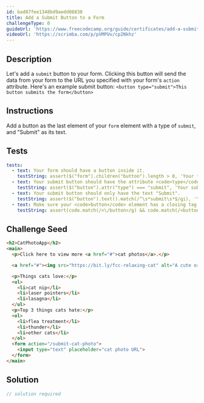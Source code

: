```yaml
---
id: bad87fee1348bd9aedd08830
title: Add a Submit Button to a Form
challengeType: 0
guideUrl: 'https://www.freecodecamp.org/guide/certificates/add-a-submit-button-to-a-form'
videoUrl: 'https://scrimba.com/p/pVMPUv/cp2Nkhz'
---
```


## Description
<section id='description'>
Let's add a <code>submit</code> button to your form. Clicking this button will send the data from your form to the URL you specified with your form's <code>action</code> attribute.
Here's an example submit button:
<code>&#60;button type="submit"&#62;This button submits the form&#60;/button&#62;</code>
</section>

## Instructions
<section id='instructions'>
Add a button as the last element of your <code>form</code> element with a type of <code>submit</code>, and "Submit" as its text.
</section>

## Tests
<section id='tests'>

```yml
tests:
  - text: Your form should have a button inside it.
    testString: assert($("form").children("button").length > 0, 'Your form should have a button inside it.');
  - text: Your submit button should have the attribute <code>type</code> set to <code>submit</code>.
    testString: assert($("button").attr("type") === "submit", 'Your submit button should have the attribute <code>type</code> set to <code>submit</code>.');
  - text: Your submit button should only have the text "Submit".
    testString: assert($("button").text().match(/^\s*submit\s*$/gi), 'Your submit button should only have the text "Submit".');
  - text: Make sure your <code>button</code> element has a closing tag.
    testString: assert(code.match(/<\/button>/g) && code.match(/<button/g) && code.match(/<\/button>/g).length === code.match(/<button/g).length, 'Make sure your <code>button</code> element has a closing tag.');

```

</section>

## Challenge Seed
<section id='challengeSeed'>

<div id='html-seed'>

```html
<h2>CatPhotoApp</h2>
<main>
  <p>Click here to view more <a href="#">cat photos</a>.</p>

  <a href="#"><img src="https://bit.ly/fcc-relaxing-cat" alt="A cute orange cat lying on its back."></a>

  <p>Things cats love:</p>
  <ul>
    <li>cat nip</li>
    <li>laser pointers</li>
    <li>lasagna</li>
  </ul>
  <p>Top 3 things cats hate:</p>
  <ol>
    <li>flea treatment</li>
    <li>thunder</li>
    <li>other cats</li>
  </ol>
  <form action="/submit-cat-photo">
    <input type="text" placeholder="cat photo URL">
  </form>
</main>
```

</div>



</section>

## Solution
<section id='solution'>

```js
// solution required
```
</section>
